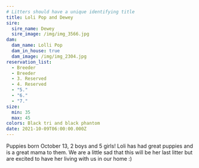 ```yaml
---
# Litters should have a unique identifying title
title: Loli Pop and Dewey
sire:
  sire_name: Dewey
  sire_image: /img/img_3566.jpg
dam:
  dam_name: Lolli Pop
  dam_in_house: true
  dam_image: /img/img_2304.jpg
reservation_list:
  - Breeder
  - Breeder
  - 3. Reserved
  - 4. Reserved
  - "5."
  - "6."
  - "7."
size:
  min: 35
  max: 45
colors: Black tri and black phantom
date: 2021-10-09T06:00:00.000Z
---
```

Puppies born October 13, 2 boys and 5 girls! Loli has had great puppies and is a great mama to them. We are a little sad that this will be her last litter but are excited to have her living with us in our home :)